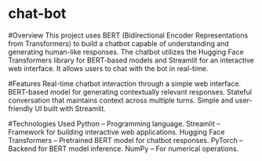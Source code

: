 # chat-bot

#Overview
This project uses BERT (Bidirectional Encoder Representations from Transformers) to build a chatbot capable of understanding and generating human-like responses. The chatbot utilizes the Hugging Face Transformers library for BERT-based models and Streamlit for an interactive web interface. It allows users to chat with the bot in real-time.

#Features
Real-time chatbot interaction through a simple web interface.
BERT-based model for generating contextually relevant responses.
Stateful conversation that maintains context across multiple turns.
Simple and user-friendly UI built with Streamlit.

#Technologies Used
Python – Programming language.
Streamlit – Framework for building interactive web applications.
Hugging Face Transformers – Pretrained BERT model for chatbot responses.
PyTorch – Backend for BERT model inference.
NumPy – For numerical operations.
